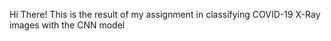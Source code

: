 Hi There! This is the result of my assignment in classifying COVID-19 X-Ray images with the CNN model
